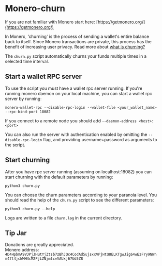 # Monero-churn

If you are not familiar with Monero start here: [https://getmonero.org/](https://getmonero.org/)

In Monero, 'churning' is the process of sending a wallet's entire balance back to itself. Since Monero transactions
are private, this process has the benefit of increasing user privacy.
Read more about [what is churning?](https://monero.stackexchange.com/questions/4565/what-is-churning)

The `churn.py` script automatically churns your funds multiple times in a selected time interval.  

## Start a wallet RPC server
To use the script you must have a wallet rpc server running. If you're running monero daemon on 
your local machine, you can start a wallet rpc server by running:
```
monero-wallet-rpc --disable-rpc-login --wallet-file <your_wallet_name> --rpc-bind-port 18082 
```
If you connect to a remote node you should add `--daemon-address <host>:<port>`

You can also run the server with authentication enabled by omitting the `--disable-rpc-login` flag, and providing
username+password as arguments to the script.

## Start churning

After you have rpc server running (assuming on localhost:18082) you can start churning with the default 
parameters by running:
```
python3 churn.py
```

You can choose the churn parameters according to your paranoia level. You should read
the help of the `churn.py` script to see the different parameters:
```
python3 churn.py --help
```

Logs are written to a file `churn.log` in the current directory.

## Tip Jar
Donations are greatly appreciated.  
Monero address: `4D4HpbmA9VJPjJHutYjZtsb7zBhJQc4CodAd5ujsxxVPjHtQ8ELKTgwJig64wEzFry9NWnm47t4jcWMH4cM2FjLZNjmtcvVAUxj67Ud5Z8`
